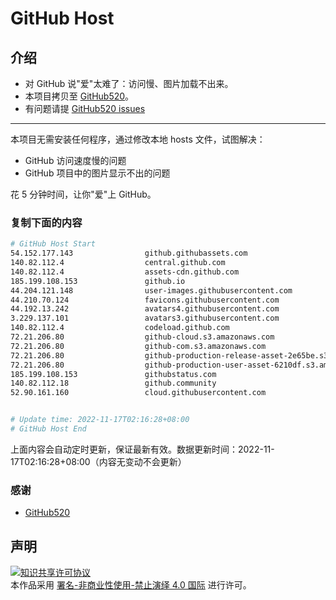 # GitHub Host
## 介绍
- 对 GitHub 说"爱"太难了：访问慢、图片加载不出来。
- 本项目拷贝至 [GitHub520](https://github.com/521xueweihan/GitHub520)。
- 有问题请提 [GitHub520 issues](https://github.com/521xueweihan/GitHub520/issues/new)

---

本项目无需安装任何程序，通过修改本地 hosts 文件，试图解决：
- GitHub 访问速度慢的问题
- GitHub 项目中的图片显示不出的问题

花 5 分钟时间，让你"爱"上 GitHub。

### 复制下面的内容
```bash
# GitHub Host Start
54.152.177.143                github.githubassets.com
140.82.112.4                  central.github.com
140.82.112.4                  assets-cdn.github.com
185.199.108.153               github.io
44.204.121.148                user-images.githubusercontent.com
44.210.70.124                 favicons.githubusercontent.com
44.192.13.242                 avatars4.githubusercontent.com
3.229.137.101                 avatars3.githubusercontent.com
140.82.112.4                  codeload.github.com
72.21.206.80                  github-cloud.s3.amazonaws.com
72.21.206.80                  github-com.s3.amazonaws.com
72.21.206.80                  github-production-release-asset-2e65be.s3.amazonaws.com
72.21.206.80                  github-production-user-asset-6210df.s3.amazonaws.com
185.199.108.153               githubstatus.com
140.82.112.18                 github.community
52.90.161.160                 cloud.githubusercontent.com


# Update time: 2022-11-17T02:16:28+08:00
# GitHub Host End

```
上面内容会自动定时更新，保证最新有效。数据更新时间：2022-11-17T02:16:28+08:00（内容无变动不会更新）

### 感谢

- [GitHub520](https://github.com/521xueweihan/GitHub520)

## 声明
<a rel="license" href="https://creativecommons.org/licenses/by-nc-nd/4.0/deed.zh"><img alt="知识共享许可协议" style="border-width: 0" src="https://licensebuttons.net/l/by-nc-nd/4.0/88x31.png"></a><br>本作品采用 <a rel="license" href="https://creativecommons.org/licenses/by-nc-nd/4.0/deed.zh">署名-非商业性使用-禁止演绎 4.0 国际</a> 进行许可。